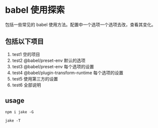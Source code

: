 # babel 使用探索

包括一些常见的 babel 使用方法。配置中一个选项一个选项去改，查看其变化。

## 包括以下项目

1. test1 空的项目
2. test2 @babel/preset-env 默认的选项
3. test3 @babel/preset-env 每个选项的设置
4. test4 @babel/plugin-transform-runtime 每个选项的设置
5. test5 使用第三方的设置
6. test6 全部说明

## usage

`npm i jake -G`

`jake -T`
